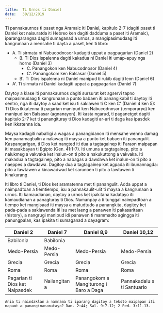 ```yaml
---
title:  Ti Urnos ti Daniel
date:   30/12/2019
---
```


Ti pannakaurnos ti paset nga Aramaic iti Daniel, kapitulo 2-7 (dagiti paset ti Daniel ket naisuratda iti Hebreo ken dagiti dadduma a paset iti Aramaic), iparangarangna dagiti sumaganad a urnos, a mangipasimudaag iti kangrunaan a mensahe ti dayta a paset, ken ti libro:
- A. Ti sirmata ni Nabucodnosor kadagiti uppat a pagpagarian (Daniel 2)
    - B. Ti Dios ispalenna dagiti kakadua ni Daniel iti umap-apuy nga horno (Daniel 3)
        - C. Panangokon ken Nabucodnosor (Daniel 4)
        - C'. Panangokom ken Balsasar (Daniel 5)
    - B'. Ti Dios ispalenna ni Daniel manipud ti rukib dagiti leon (Daniel 6)
- A'. Ti sirmata ni Daniel kadagiti uppat a pagpagarian (Daniel 7)

Daytoy a klase iti pannakaurnos dagiti sursurat ket agservi tapno maipasimudaag ti kangrunaan a punto babaen iti panangikabil ti daytoy iti sentro, nga iti daytoy a saad ket isu ti saklawen ti C ken C' (Daniel 4 ken 5): Ti Dios ikkatenna ti pagarian manipud ken Nabucodnosor (temporaryo) ken manipud ken Balsasar (agnanayon). Iti kasta ngarud, ti paganetget dagiti kapitulo 2-7 ket ti panangituray ti Dios kadagiti ar-ari ti daga kas ipasdek ken ikkatenna ida.

Maysa kadagiti naballigi a wagas a panangidanon iti mensahe wenno damag ken panamagbalin a nalawag iti maysa a punto ket babaen iti panangulit. Kaspangarigan, ti Dios ket nangted iti dua a tagtagainep iti Faraon maipapan iti masakbayan ti Egipto (Gen. 41:1-7). Iti umuna a tagtagainep, pito a nalukmeg a vakvaka ket inalun-on ti pito a nakukuttong a vakvaka. Iti makadua a tagtagainep, pito a nabagas a dawdawa ket inalun-on ti pito a naeppes a dawdawa. Dagitoy dua a tagtagainep ket agpada iti ibunannagda: pito a tawtawen a kinawadwad ket sarunoen ti pito a tawtawen ti kinakurang.

Iti libro ti Daniel, ti Dios ket aramatenna met ti panangulit. Adda uppat a naimpadtoan a tiemtiempo, isu a pannakaulit-ulit ti maysa a kangrunaan a urnos. Iti kamaudianan, daytoy a urnos ket ipakitana kadatayo iti kamaudianan a panagturay ti Dios. Numanpay a ti tunggal naimpadtoan a tiempo ket mangisaad iti maysa a matudtudo a panangkita, dagitoy ket pada-pada a saklawenda iti isu met laeng a panawen iti pakasaritaan (history), a nangrugi manipud idi panawen ti mammadto agingga iti panungpalan, kas ipakita ti sumaganad a dayagram:

|Daniel 2|Daniel 7|Daniel 8,9|Daniel 10,12|
|---|---|---|---|
|Babilonia|Babilonia|||
|Medo-Persia|Medo-Persia|Medo-Persia|Medo-Persia|
|Grecia|Grecia|Grecia|Grecia|
|Roma|Roma|Roma|Roma|
|Pagarian ti Dios ket Naipasdek|Nailangitan a|Panangokom a Mangiturong i Baro a Daga|Pannakadalu s ti Santuario|Agtakder ni Miguel|

`Ania ti naindaklan a namnama ti iparang dagitoy a teksto maipapan iti napaut a pananginanamatayo? Dan. 2:44; Sal. 9:7-12; 2 Ped. 3:11-13.`